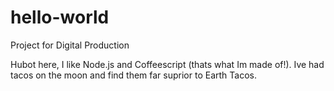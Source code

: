 # hello-world
Project for Digital Production


Hubot here, I like Node.js and Coffeescript (thats what Im made of!).
Ive had tacos on the moon and find them far suprior to Earth Tacos. 

